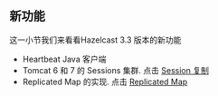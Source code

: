 新功能
-----------------------

这一小节我们来看看Hazelcast 3.3 版本的新功能

  * Heartbeat Java 客户端
  * Tomcat 6 和 7 的 Sessions 集群. 点击 [Session 复制]()
  * Replicated Map 的实现. 点击 [Replicated Map]()
